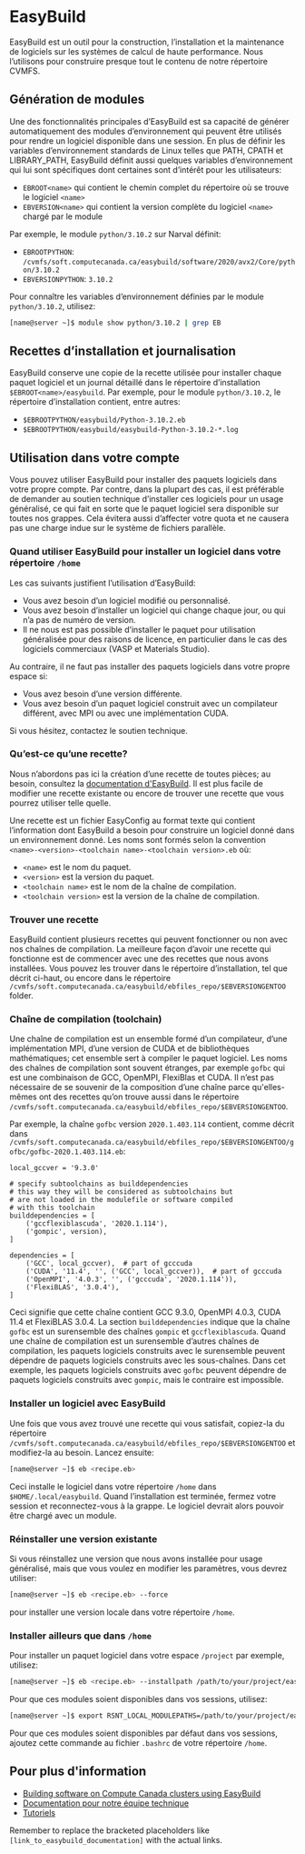 # EasyBuild

EasyBuild est un outil pour la construction, l’installation et la maintenance de logiciels sur les systèmes de calcul de haute performance. Nous l’utilisons pour construire presque tout le contenu de notre répertoire CVMFS.

## Génération de modules

Une des fonctionnalités principales d’EasyBuild est sa capacité de générer automatiquement des modules d’environnement qui peuvent être utilisés pour rendre un logiciel disponible dans une session. En plus de définir les variables d’environnement standards de Linux telles que  PATH, CPATH et LIBRARY_PATH, EasyBuild définit aussi quelques variables d’environnement qui lui sont spécifiques dont certaines sont d’intérêt pour les utilisateurs:

*   `EBROOT<name>` qui contient le chemin complet du répertoire où se trouve le logiciel `<name>`
*   `EBVERSION<name>` qui contient la version complète du logiciel `<name>` chargé par le module

Par exemple, le module `python/3.10.2` sur Narval définit:

*   `EBROOTPYTHON`: `/cvmfs/soft.computecanada.ca/easybuild/software/2020/avx2/Core/python/3.10.2`
*   `EBVERSIONPYTHON`: `3.10.2`

Pour connaître les variables d’environnement définies par le module `python/3.10.2`, utilisez:

```bash
[name@server ~]$ module show python/3.10.2 | grep EB
```

## Recettes d’installation et journalisation

EasyBuild conserve une copie de la recette utilisée pour installer chaque paquet logiciel et un journal détaillé dans le répertoire d’installation `$EBROOT<name>/easybuild`. Par exemple, pour le module `python/3.10.2`, le répertoire d’installation contient, entre autres:

*   `$EBROOTPYTHON/easybuild/Python-3.10.2.eb`
*   `$EBROOTPYTHON/easybuild/easybuild-Python-3.10.2-*.log`

## Utilisation dans votre compte

Vous pouvez utiliser EasyBuild pour installer des paquets logiciels dans votre propre compte. Par contre, dans la plupart des cas, il est préférable de demander au soutien technique d’installer ces logiciels pour un usage généralisé, ce qui fait en sorte que le paquet logiciel sera disponible sur toutes nos grappes. Cela évitera aussi d’affecter votre quota et ne causera pas une charge indue sur le système de fichiers parallèle.

### Quand utiliser EasyBuild pour installer un logiciel dans votre répertoire `/home`

Les cas suivants justifient l’utilisation d’EasyBuild:

*   Vous avez besoin d’un logiciel modifié ou personnalisé.
*   Vous avez besoin d’installer un logiciel qui change chaque jour, ou qui n’a pas de numéro de version.
*   Il ne nous est pas possible d’installer le paquet pour utilisation généralisée pour des raisons de licence, en particulier dans le cas des logiciels commerciaux (VASP et Materials Studio).

Au contraire, il ne faut pas installer des paquets logiciels dans votre propre espace si:

*   Vous avez besoin d’une version différente.
*   Vous avez besoin d’un paquet logiciel construit avec un compilateur différent, avec MPI ou avec une implémentation CUDA.

Si vous hésitez, contactez le soutien technique.

### Qu’est-ce qu’une recette?

Nous n’abordons pas ici la création d’une recette de toutes pièces; au besoin, consultez la [documentation d'EasyBuild](link_to_easybuild_documentation). Il est plus facile de modifier une recette existante ou encore de trouver une recette que vous pourrez utiliser telle quelle.

Une recette est un fichier EasyConfig au format texte qui contient l’information dont EasyBuild a besoin pour construire un logiciel donné dans un environnement donné. Les noms sont formés selon la convention `<name>-<version>-<toolchain name>-<toolchain version>.eb` où:

*   `<name>` est le nom du paquet.
*   `<version>` est la version du paquet.
*   `<toolchain name>` est le nom de la chaîne de compilation.
*   `<toolchain version>` est la version de la chaîne de compilation.

### Trouver une recette

EasyBuild contient plusieurs recettes qui peuvent fonctionner ou non avec nos chaînes de compilation. La meilleure façon d’avoir une recette qui fonctionne est de commencer avec une des recettes que nous avons installées. Vous pouvez les trouver dans le répertoire d’installation, tel que décrit ci-haut, ou encore dans le répertoire `/cvmfs/soft.computecanada.ca/easybuild/ebfiles_repo/$EBVERSIONGENTOO` folder.

### Chaîne de compilation (toolchain)

Une chaîne de compilation est un ensemble formé d’un compilateur, d’une implémentation MPI, d’une version de CUDA et de bibliothèques mathématiques; cet ensemble sert à compiler le paquet logiciel. Les noms des chaînes de compilation sont souvent étranges, par exemple `gofbc` qui est une combinaison de GCC, OpenMPI, FlexiBlas et CUDA. Il n’est pas nécessaire de se souvenir de la composition d’une chaîne parce qu'elles-mêmes ont des recettes qu’on trouve aussi dans le répertoire `/cvmfs/soft.computecanada.ca/easybuild/ebfiles_repo/$EBVERSIONGENTOO`.

Par exemple, la chaîne `gofbc` version `2020.1.403.114` contient, comme décrit dans `/cvmfs/soft.computecanada.ca/easybuild/ebfiles_repo/$EBVERSIONGENTOO/gofbc/gofbc-2020.1.403.114.eb`:

```
local_gccver = '9.3.0'

# specify subtoolchains as builddependencies
# this way they will be considered as subtoolchains but
# are not loaded in the modulefile or software compiled
# with this toolchain
builddependencies = [
    ('gccflexiblascuda', '2020.1.114'),
    ('gompic', version),
]

dependencies = [
    ('GCC', local_gccver),  # part of gcccuda
    ('CUDA', '11.4', '', ('GCC', local_gccver)),  # part of gcccuda
    ('OpenMPI', '4.0.3', '', ('gcccuda', '2020.1.114')),
    ('FlexiBLAS', '3.0.4'),
]
```

Ceci signifie que cette chaîne contient GCC 9.3.0, OpenMPI 4.0.3, CUDA 11.4 et FlexiBLAS 3.0.4. La section `builddependencies` indique que la chaîne `gofbc` est un surensemble des chaînes `gompic` et `gccflexiblascuda`. Quand une chaîne de compilation est un surensemble d’autres chaînes de compilation, les paquets logiciels construits avec le surensemble peuvent dépendre de paquets logiciels construits avec les sous-chaînes. Dans cet exemple, les paquets logiciels construits avec `gofbc` peuvent dépendre de paquets logiciels construits avec `gompic`, mais le contraire est impossible.

### Installer un logiciel avec EasyBuild

Une fois que vous avez trouvé une recette qui vous satisfait, copiez-la du répertoire `/cvmfs/soft.computecanada.ca/easybuild/ebfiles_repo/$EBVERSIONGENTOO` et modifiez-la au besoin. Lancez ensuite:

```bash
[name@server ~]$ eb <recipe.eb>
```

Ceci installe le logiciel dans votre répertoire `/home` dans `$HOME/.local/easybuild`. Quand l’installation est terminée, fermez votre session et reconnectez-vous à la grappe. Le logiciel devrait alors pouvoir être chargé avec un module.

### Réinstaller une version existante

Si vous réinstallez une version que nous avons installée pour usage généralisé, mais que vous voulez en modifier les paramètres, vous devrez utiliser:

```bash
[name@server ~]$ eb <recipe.eb> --force
```

pour installer une version locale dans votre répertoire `/home`.

### Installer ailleurs que dans `/home`

Pour installer un paquet logiciel dans votre espace `/project` par exemple, utilisez:

```bash
[name@server ~]$ eb <recipe.eb> --installpath /path/to/your/project/easybuild
```

Pour que ces modules soient disponibles dans vos sessions, utilisez:

```bash
[name@server ~]$ export RSNT_LOCAL_MODULEPATHS=/path/to/your/project/easybuild/modules
```

Pour que ces modules soient disponibles par défaut dans vos sessions, ajoutez cette commande au fichier `.bashrc` de votre répertoire `/home`.

## Pour plus d'information

*   [Building software on Compute Canada clusters using EasyBuild](link_to_webinar)
*   [Documentation pour notre équipe technique](link_to_internal_documentation)
*   [Tutoriels](link_to_tutorials)


Remember to replace the bracketed placeholders like `[link_to_easybuild_documentation]` with the actual links.
